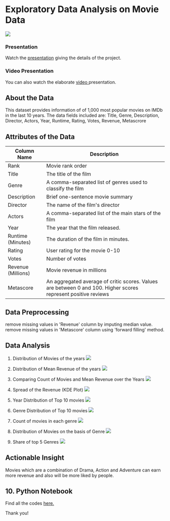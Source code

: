 # Exploratory Data Analysis on Movie Data
![](https://github.com/somagicc/Exploratory-Data-Analysis-on-Movies-Data/blob/master/Images/Intro.PNG)

### Presentation
Watch the [presentation](https://docs.google.com/presentation/d/1huSoQE3e1uz74Howpzvw_peBVImpeXq_cgswhPmRRyk/edit "presentation") giving the details of the project. 

### Video Presentation
You can also watch the elaborate [video ](https://www.youtube.com/watch?v=yUopC0USor4&t=137s "video ")presentation.

## About the Data
This dataset provides information of of 1,000 most popular movies on IMDb in the last 10 years. The data fields included are: Title, Genre, Description, Director, Actors, Year, Runtime, Rating, Votes, Revenue, Metascrore

## Attributes of the Data

| Column Name                    | Description                                                                                |
| -------------------------------|------------------------------------------------------------------------------------------| 
| Rank                           | Movie rank order                                                                             
| Title                          | The title of the film                                                                       
| Genre                          | A comma-separated list of genres used to classify the film                                 |
| Description                    | Brief one-sentence movie summary                                                             
| Director                       | The name of the film's director                                                            |
| Actors                         | A comma-separated list of the main stars of the film                                        
| Year                           | The year that the film released.                                                             
| Runtime (Minutes)              | The duration of the film in minutes.                                                         
| Rating                         | User rating for the movie 0-10                                                          |
| Votes                          | Number of votes                                                                 |
| Revenue (Millions)             | Movie revenue in millions                                                          |
| Metascore                      | An aggregated average of critic scores. Values are between 0 and 100. Higher scores represent positive reviews                                                         |
## Data Preprocessing
remove missing values in 'Revenue' column by imputing median value.
remove missing values in 'Metascore' column using 'forward filling' method.

## Data Analysis
1. Distribution of Movies of the years
![](https://github.com/somagicc/Exploratory-Data-Analysis-on-Movies-Data/blob/master/Images/Distribution%20of%20Movies%20over%20the%20Years.png)

2. Distribution of Mean Revenue of the years
![](https://github.com/somagicc/Exploratory-Data-Analysis-on-Movies-Data/blob/master/Images/Distribution%20of%20Mean%20Revenue%20over%20the%20Years.png)

3. Comparing Count of Movies and Mean Revenue over the Years
![](https://github.com/somagicc/Exploratory-Data-Analysis-on-Movies-Data/blob/master/Images/Comparing%20Count%20of%20Movies%20and%20Mean%20Revenue%20over%20the%20Years.png)

4. Spread of the Revenue (KDE Plot)
![](https://github.com/somagicc/Exploratory-Data-Analysis-on-Movies-Data/blob/master/Images/KDE%20plot%20showing%20the%20density%20of%20Revenue.png)

5. Year Distribution of Top 10 movies
![](https://github.com/somagicc/Exploratory-Data-Analysis-on-Movies-Data/blob/master/Images/Year%20Distribution%20of%20Top%2010%20Movies.png)

6. Genre Distribution of Top 10 movies
![](https://github.com/somagicc/Exploratory-Data-Analysis-on-Movies-Data/blob/master/Images/Genre%20Distribution%20of%20Top%2010%20Movies.png)

7. Count of movies in each genre
![](https://github.com/somagicc/Exploratory-Data-Analysis-on-Movies-Data/blob/master/Images/Count%20of%20Movies%20of%20Each%20Genre.png)

8. Distribution of Movies on the basis of Genre
![](https://github.com/somagicc/Exploratory-Data-Analysis-on-Movies-Data/blob/master/Images/Distribution%20of%20Movies%20on%20the%20Basis%20of%20Genres.png)

9. Share of top 5 Genres
![](https://github.com/somagicc/Exploratory-Data-Analysis-on-Movies-Data/blob/master/Images/Share%20of%20Top%205%20Genres.png)

## Actionable Insight
Movies which are a combination of Drama, Action and Adventure can earn more revenue and also will be more liked by people.


<a id=section10></a>
## 10. Python Notebook
Find all the codes [here.](https://github.com/somagicc/Gender-Recognition-by-Voice/blob/master/Gender_Recognition_by_Voice.ipynb "here")

Thank you!


